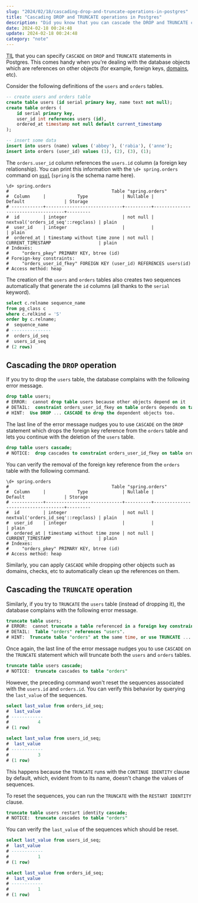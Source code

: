 ```yaml
---
slug: "2024/02/18/cascading-drop-and-truncate-operations-in-postgres"
title: "Cascading DROP and TRUNCATE operations in Postgres"
description: "Did you know that you can cascade the DROP and TRUNCATE commands in Postgres to automatically remove dependent objects like foreign keys, domains, etc?"
date: 2024-02-18 00:24:48
update: 2024-02-18 00:24:48
category: "note"
---
```


<abbr title="Today I Learned">TIL</abbr> that you can specify `CASCADE` on `DROP` and `TRUNCATE` statements in Postgres. This comes handy when you're dealing with the database objects which are references on other objects (for example, foreign keys, [domains](https://www.postgresql.org/docs/current/domains.html), etc).

Consider the following definitions of the `users` and `orders` tables.

```sql
-- create users and orders table
create table users (id serial primary key, name text not null);
create table orders (
	id serial primary key,
	user_id int references users (id),
	ordered_at timestamp not null default current_timestamp
);

-- insert some data
insert into users (name) values ('abbey'), ('rabia'), ('anne');
insert into orders (user_id) values (1), (2), (3), (1);
```

The `orders.user_id` column references the `users.id` column (a foreign key relationship). You can print this information with the `\d+ spring.orders` command on [`psql`](https://www.postgresql.org/docs/current/app-psql.html) (`spring` is the schema name here).

```psql prompt{1}
\d+ spring.orders
#                                       Table "spring.orders"
#  Column     |            Type             | Nullable |              Default               | Storage 
# ------------+-----------------------------+----------+------------------------------------+---------
#  id         | integer                     | not null | nextval('orders_id_seq'::regclass) | plain  
#  user_id    | integer                     |          |                                    | plain  
#  ordered_at | timestamp without time zone | not null | CURRENT_TIMESTAMP                  | plain  
# Indexes:
#     "orders_pkey" PRIMARY KEY, btree (id)
# Foreign-key constraints:
#     "orders_user_id_fkey" FOREIGN KEY (user_id) REFERENCES users(id)
# Access method: heap
```

The creation of the `users` and `orders` tables also creates two sequences automatically that generate the `id` columns (all thanks to the `serial` keyword).

```sql
select c.relname sequence_name
from pg_class c
where c.relkind = 'S'
order by c.relname;
#  sequence_name
# ---------------
#  orders_id_seq
#  users_id_seq
# (2 rows)
```

## Cascading the `DROP` operation

If you try to drop the `users` table, the database complains with the following error message.

```sql {4} prompt{1}
drop table users;
# ERROR:  cannot drop table users because other objects depend on it
# DETAIL:  constraint orders_user_id_fkey on table orders depends on table users
# HINT:  Use DROP ... CASCADE to drop the dependent objects too.
```

The last line of the error message nudges you to use `CASCADE` on the `DROP` statement which drops the foreign key reference from the `orders` table and lets you continue with the deletion of the `users` table.

```sql prompt{1}
drop table users cascade;
# NOTICE:  drop cascades to constraint orders_user_id_fkey on table orders
```

You can verify the removal of the foreign key reference from the `orders` table with the following command.

```psql prompt{1}
\d+ spring.orders
#                                       Table "spring.orders"
#  Column     |            Type             | Nullable |              Default               | Storage 
# ------------+-----------------------------+----------+------------------------------------+---------
#  id         | integer                     | not null | nextval('orders_id_seq'::regclass) | plain   
#  user_id    | integer                     |          |                                    | plain   
#  ordered_at | timestamp without time zone | not null | CURRENT_TIMESTAMP                  | plain
# Indexes:
#     "orders_pkey" PRIMARY KEY, btree (id)
# Access method: heap
```

Similarly, you can apply `CASCADE` while dropping other objects such as domains, checks, etc to automatically clean up the references on them.

## Cascading the `TRUNCATE` operation

Similarly, if you try to `TRUNCATE` the `users` table (instead of dropping it), the database complains with the following error message.

```sql {4} prompt{1}
truncate table users;
# ERROR:  cannot truncate a table referenced in a foreign key constraint
# DETAIL:  Table "orders" references "users".
# HINT:  Truncate table "orders" at the same time, or use TRUNCATE ... CASCADE.
```

Once again, the last line of the error message nudges you to use `CASCADE` on the `TRUNCATE` statement which will truncate both the `users` and `orders` tables.

```sql prompt{1}
truncate table users cascade;
# NOTICE:  truncate cascades to table "orders"
```

However, the preceding command won't reset the sequences associated with the `users.id` and `orders.id`. You can verify this behavior by querying the `last_value` of the sequences.

```sql
select last_value from orders_id_seq;
#  last_value
# ------------
#           4
# (1 row)

select last_value from users_id_seq;
#  last_value
# ------------
#           3
# (1 row)
```

This happens because the `TRUNCATE` runs with the `CONTINUE IDENTITY` clause by default, which, evident from to its name, doesn't change the values of sequences.

To reset the sequences, you can run the `TRUNCATE` with the `RESTART IDENTITY` clause.

```sql prompt{1}
truncate table users restart identity cascade;
# NOTICE:  truncate cascades to table "orders"
```

You can verify the `last_value` of the sequences which should be reset.

```sql
select last_value from users_id_seq;
#  last_value
# ------------
#           1
# (1 row)

select last_value from orders_id_seq;
#  last_value
# ------------
#           1
# (1 row)
```
